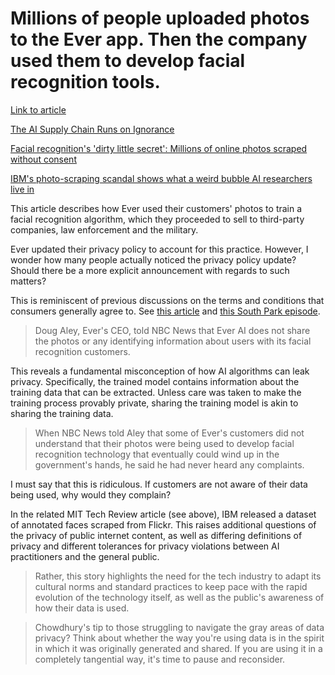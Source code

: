 # Millions of people uploaded photos to the Ever app. Then the company used them to develop facial recognition tools. 

[Link to article](https://www.nbcnews.com/tech/security/millions-people-uploaded-photos-ever-app-then-company-used-them-n1003371)

[The AI Supply Chain Runs on Ignorance](https://www.theatlantic.com/technology/archive/2019/05/ever-strava-ai-human-ignorance/589306/)

[Facial recognition's 'dirty little secret': Millions of online photos scraped without consent](https://www.nbcnews.com/tech/internet/facial-recognition-s-dirty-little-secret-millions-online-photos-scraped-n981921)

[IBM's photo-scraping scandal shows what a weird bubble AI researchers live in](https://www.technologyreview.com/f/613131/ibms-photo-scraping-scandal-shows-what-a-weird-bubble-ai-researchers-live-in/)

This article describes how Ever used their customers' photos to train a facial recognition algorithm, which they proceeded to sell to third-party companies, law enforcement and the military.

Ever updated their privacy policy to account for this practice. However, I wonder how many people actually noticed the privacy policy update? Should there be a more explicit announcement with regards to such matters?

This is reminiscent of previous discussions on the terms and conditions that consumers generally agree to. See [this article](https://www.foxnews.com/tech/7500-online-shoppers-unknowingly-sold-their-souls) and [this South Park episode](https://techcrunch.com/2011/04/28/south-park-scares-you-into-reading-apples-terms-and-conditions/).

> Doug Aley, Ever's CEO, told NBC News that Ever AI does not share the photos or any identifying information about users with its facial recognition customers.

This reveals a fundamental misconception of how AI algorithms can leak privacy. Specifically, the trained model contains information about the training data that can be extracted. Unless care was taken to make the training process provably private, sharing the training model is akin to sharing the training data.

> When NBC News told Aley that some of Ever's customers did not understand that their photos were being used to develop facial recognition technology that eventually could wind up in the government's hands, he said he had never heard any complaints.

I must say that this is ridiculous. If customers are not aware of their data being used, why would they complain?

In the related MIT Tech Review article (see above), IBM released a dataset of annotated faces scraped from Flickr. This raises additional questions of the privacy of public internet content, as well as differing definitions of privacy and different tolerances for privacy violations between AI practitioners and the general public.

> Rather, this story highlights the need for the tech industry to adapt its cultural norms and standard practices to keep pace with the rapid evolution of the technology itself, as well as the public's awareness of how their data is used.

> Chowdhury's tip to those struggling to navigate the gray areas of data privacy? Think about whether the way you're using data is in the spirit in which it was originally generated and shared. If you are using it in a completely tangential way, it's time to pause and reconsider.
